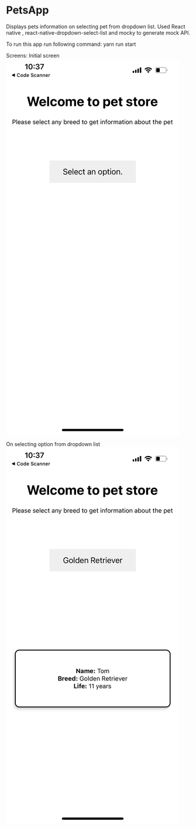 # PetsApp
Displays pets information on selecting pet from dropdown list. 
Used React native , react-native-dropdown-select-list and mocky to generate mock API.

To run this app run following command:
yarn run start

Screens: 
Initial screen 
![This is an image](https://github.com/Nikitakumawat/PetsApp/blob/main/IMG_0253.PNG)

On selecting option from dropdown list
![This is an image](https://github.com/Nikitakumawat/PetsApp/blob/main/IMG_0252.PNG)

